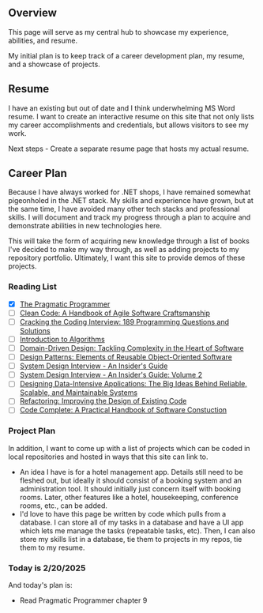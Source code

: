 ## Overview
This page will serve as my central hub to showcase my experience, abilities, and resume.

My initial plan is to keep track of a career development plan, my resume, and a showcase of projects.

## Resume
I have an existing but out of date and I think underwhelming MS Word resume.  I want to create an interactive resume on this site that not only lists my career accomplishments and credentials, but allows visitors to see my work.

Next steps - Create a separate resume page that hosts my actual resume.


## Career Plan
Because I have always worked for .NET shops, I have remained somewhat pigeonholed in the .NET stack.  My skills and experience have grown, but at the same time, I have avoided many other tech stacks and professional skills.  I will document and track my progress through a plan to acquire and demonstrate abilities in new technologies here.

This will take the form of acquiring new knowledge through a list of books I've decided to make my way through, as well as adding projects to my repository portfolio.  Ultimately, I want this site to provide demos of these projects.

### Reading List
- [x] [The Pragmatic Programmer](Markdown/PragmaticProgrammer.md)
- [ ] [Clean Code: A Handbook of Agile Software Craftsmanship](Markdown/CleanCode.md)
- [ ] [Cracking the Coding Interview: 189 Programming Questions and Solutions](Markdown/CrackingCodingInterview.md)
- [ ] [Introduction to Algorithms](Markdown/IntroductionAlgorithms.md)
- [ ] [Domain-Driven Design: Tackling Complexity in the Heart of Software](Markdown/DomainDrivenDesign.md)
- [ ] [Design Patterns: Elements of Reusable Object-Oriented Software](Markdown/DesignPatterns.md)
- [ ] [System Design Interview - An Insider's Guide](Markdown/SystemDesignInterview1.md)
- [ ] [System Design Interview - An Insider's Guide: Volume 2](Markdown/SystemDesignInterview2.md)
- [ ] [Designing Data-Intensive Applications: The Big Ideas Behind Reliable, Scalable, and Maintainable Systems](Markdown/DesigningDataIntensiveApplications.md)
- [ ] [Refactoring: Improving the Design of Existing Code](Markdown/Refactoring.md)
- [ ] [Code Complete: A Practical Handbook of Software Constuction](Markdown/CodeComplete.md)

### Project Plan
In addition, I want to come up with a list of projects which can be coded in local repositories and hosted in ways that this site can link to.

- An idea I have is for a hotel management app.  Details still need to be fleshed out, but ideally it should consist of a booking system and an administration tool.  It should initially just concern itself with booking rooms.  Later, other features like a hotel, housekeeping, conference rooms, etc., can be added.
- I'd love to have this page be written by code which pulls from a database.  I can store all of my tasks in a database and have a UI app which lets me manage the tasks (repeatable tasks, etc).  Then, I can also store my skills list in a database, tie them to projects in my repos, tie them to my resume.

### Today is 2/20/2025
And today's plan is:
- Read Pragmatic Programmer chapter 9